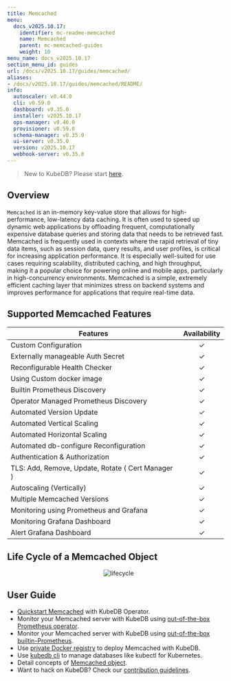 ```yaml
---
title: Memcached
menu:
  docs_v2025.10.17:
    identifier: mc-readme-memcached
    name: Memcached
    parent: mc-memcached-guides
    weight: 10
menu_name: docs_v2025.10.17
section_menu_id: guides
url: /docs/v2025.10.17/guides/memcached/
aliases:
- /docs/v2025.10.17/guides/memcached/README/
info:
  autoscaler: v0.44.0
  cli: v0.59.0
  dashboard: v0.35.0
  installer: v2025.10.17
  ops-manager: v0.46.0
  provisioner: v0.59.0
  schema-manager: v0.35.0
  ui-server: v0.35.0
  version: v2025.10.17
  webhook-server: v0.35.0
---
```


> New to KubeDB? Please start [here](/docs/v2025.10.17/README).

## Overview
`Memcached` is an in-memory key-value store that allows for high-performance, low-latency data caching. It is often used to speed up dynamic web applications by offloading frequent, computationally expensive database queries and storing data that needs to be retrieved fast. Memcached is frequently used in contexts where the rapid retrieval of tiny data items, such as session data, query results, and user profiles, is critical for increasing application performance. It is especially well-suited for use cases requiring scalability, distributed caching, and high throughput, making it a popular choice for powering online and mobile apps, particularly in high-concurrency environments. Memcached is a simple, extremely efficient caching layer that minimizes stress on backend systems and improves performance for applications that require real-time data.

## Supported Memcached Features

| Features                                              | Availability |
| ----------------------------------------------------- | :----------: |
| Custom Configuration                                  |   &#10003;   |
| Externally manageable Auth Secret	                    |   &#10003;   |
| Reconfigurable Health Checker		                      |   &#10003;   |
| Using Custom docker image                             |   &#10003;   |
| Builtin Prometheus Discovery                          |   &#10003;   |
| Operator Managed Prometheus Discovery                 |   &#10003;   |
| Automated Version Update                              |   &#10003;   |
| Automated Vertical Scaling                            |   &#10003;   |
| Automated Horizontal Scaling                          |   &#10003;   |
| Automated db-configure Reconfiguration                |   &#10003;   |
| Authentication & Authorization                        |   &#10003;   |
| TLS: Add, Remove, Update, Rotate ( Cert Manager )	    |   &#10003;   |
| Autoscaling (Vertically)                              |   &#10003;   |
| Multiple Memcached Versions                           |   &#10003;   |
| Monitoring using Prometheus and Grafana               |   &#10003;   |
| Monitoring Grafana Dashboard                          |   &#10003;   |
| Alert Grafana Dashboard	                              |   &#10003;   |

## Life Cycle of a Memcached Object

<p align="center">
  <img alt="lifecycle"  src="/docs/v2025.10.17/images/memcached/memcached-lifecycle.png">
</p>

## User Guide

- [Quickstart Memcached](/docs/v2025.10.17/guides/memcached/quickstart/quickstart) with KubeDB Operator.
- Monitor your Memcached server with KubeDB using [out-of-the-box Prometheus operator](/docs/v2025.10.17/guides/memcached/monitoring/using-prometheus-operator).
- Monitor your Memcached server with KubeDB using [out-of-the-box builtin-Prometheus](/docs/v2025.10.17/guides/memcached/monitoring/using-builtin-prometheus).
- Use [private Docker registry](/docs/v2025.10.17/guides/memcached/private-registry/using-private-registry) to deploy Memcached with KubeDB.
- Use [kubedb cli](/docs/v2025.10.17/guides/memcached/cli/cli) to manage databases like kubectl for Kubernetes.
- Detail concepts of [Memcached object](/docs/v2025.10.17/guides/memcached/concepts/memcached).
- Want to hack on KubeDB? Check our [contribution guidelines](/docs/v2025.10.17/CONTRIBUTING).
